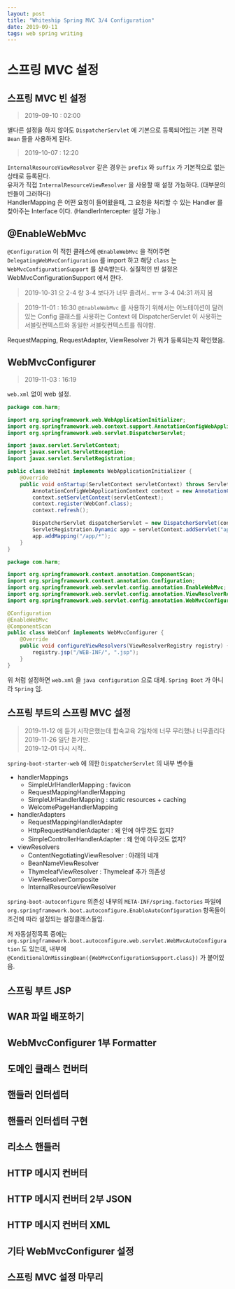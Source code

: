 ```yaml
---
layout: post
title: "Whiteship Spring MVC 3/4 Configuration"
date: 2019-09-11
tags: web spring writing
---
```


# 스프링 MVC 설정
## 스프링 MVC 빈 설정

> 2019-09-10 : 02:00

별다른 설정을 하지 않아도 `DispatcherServlet` 에 기본으로 등록되어있는 기본 전략 `Bean` 들을 사용하게 된다.  

> 2019-10-07 : 12:20

`InternalResourceViewResolver` 같은 경우는 `prefix` 와 `suffix` 가 기본적으로 없는 상태로 등록된다.  
유저가 직접 `InternalResourceViewResolver` 을 사용할 때 설정 가능하다. (대부분의 빈들이 그러하다)  
HandlerMapping 은 어떤 요청이 들어왔을때, 그 요청을 처리할 수 있는 Handler 를 찾아주는 Interface 이다. (HandlerIntercepter 설정 가능.)  

## @EnableWebMvc

`@Configuration` 이 적힌 클래스에 `@EnableWebMvc` 을 적어주면 `DelegatingWebMvcConfiguration` 를 import 하고 해당 `class` 는 `WebMvcConfigurationSupport` 를 상속받는다.
실질적인 빈 설정은 WebMvcConfigurationSupport 에서 한다.

> 2019-10-31
으 2-4 랑 3-4 보다가 너무 졸려서.. ㅠㅠ 3-4 04:31 까지 봄

> 2019-11-01 : 16:30
`@EnableWebMvc` 를 사용하기 위해서는 어노테이션이 달려있는 Config 클래스를 사용하는 Context 에 DispatcherServlet 이 사용하는 서블릿컨텍스트와 동일한 서블릿컨텍스트를 줘야함.

RequestMapping, RequestAdapter, ViewResolver 가 뭐가 등록되는지 확인했음.

## WebMvcConfigurer

> 2019-11-03 : 16:19

`web.xml` 없이 web 설정.

``` java
package com.harm;

import org.springframework.web.WebApplicationInitializer;
import org.springframework.web.context.support.AnnotationConfigWebApplicationContext;
import org.springframework.web.servlet.DispatcherServlet;

import javax.servlet.ServletContext;
import javax.servlet.ServletException;
import javax.servlet.ServletRegistration;

public class WebInit implements WebApplicationInitializer {
    @Override
    public void onStartup(ServletContext servletContext) throws ServletException {
        AnnotationConfigWebApplicationContext context = new AnnotationConfigWebApplicationContext();
        context.setServletContext(servletContext);
        context.register(WebConf.class);
        context.refresh();

        DispatcherServlet dispatcherServlet = new DispatcherServlet(context); //servletContext 를 받은 context 를 주는것이 중요
        ServletRegistration.Dynamic app = servletContext.addServlet("app", dispatcherServlet); //ServletRegistration 은 javax.servlet-api 3.0.1 이상부터 사용가능
        app.addMapping("/app/*");
    }
}
```
``` java
package com.harm;

import org.springframework.context.annotation.ComponentScan;
import org.springframework.context.annotation.Configuration;
import org.springframework.web.servlet.config.annotation.EnableWebMvc;
import org.springframework.web.servlet.config.annotation.ViewResolverRegistry;
import org.springframework.web.servlet.config.annotation.WebMvcConfigurer;

@Configuration
@EnableWebMvc
@ComponentScan
public class WebConf implements WebMvcConfigurer {
    @Override
    public void configureViewResolvers(ViewResolverRegistry registry) {
        registry.jsp("/WEB-INF/", ".jsp");
    }
}
```

위 처럼 설정하면 `web.xml` 을 `java configuration` 으로 대체.
`Spring Boot` 가 아니라 `Spring` 임.

## 스프링 부트의 스프링 MVC 설정

> 2019-11-12 에 듣기 시작은했는데 합숙교육 2일차에 너무 무리했나 너무졸리다  
2019-11-26 일단 듣기만.  
2019-12-01 다시 시작..  

`spring-boot-starter-web` 에 의한 `DispatcherServlet` 의 내부 변수들
- handlerMappings
  - SimpleUrlHandlerMapping : favicon
  - RequestMappingHandlerMapping
  - SimpleUrlHandlerMapping : static resources + caching
  - WelcomePageHandlerMapping
- handlerAdapters
  - RequestMappingHandlerAdapter
  - HttpRequestHandlerAdapter : 왜 안에 아무것도 없지?
  - SimpleControllerHandlerAdapter : 왜 안에 아무것도 없지?
- viewResolvers
  - ContentNegotiatingViewResolver : 아래의 네개
  - BeanNameViewResolver
  - ThymeleafViewResolver : Thymeleaf 추가 의존성
  - ViewResolverComposite
  - InternalResourceViewResolver

`spring-boot-autoconfigure` 의존성 내부의 `META-INF/spring.factories` 파일에 `org.springframework.boot.autoconfigure.EnableAutoConfiguration` 항목들이 조건에 따라 설정되는 설정클래스들임.

저 자동설정목록 중에는 `org.springframework.boot.autoconfigure.web.servlet.WebMvcAutoConfiguration` 도 있는데, 내부에 `@ConditionalOnMissingBean({WebMvcConfigurationSupport.class})` 가 붙어있음.

## 스프링 부트 JSP
## WAR 파일 배포하기
## WebMvcConfigurer 1부 Formatter
## 도메인 클래스 컨버터
## 핸들러 인터셉터
## 핸들러 인터셉터 구현
## 리소스 핸들러
## HTTP 메시지 컨버터
## HTTP 메시지 컨버터 2부 JSON
## HTTP 메시지 컨버터 XML
## 기타 WebMvcConfigurer 설정
## 스프링 MVC 설정 마무리

